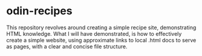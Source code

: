 # odin-recipes
This repository revolves around creating a simple recipe site, demonstrating HTML knowledge.
What I will have demonstrated, is how to effectively create a simple website, using approximate links to local .html docs to serve as pages, with a clear and concise file structure.